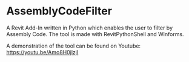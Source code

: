 # AssemblyCodeFilter
A Revit Add-In written in Python which enables the user to filter by Assembly Code.
The tool is made with RevitPythonShell and Winforms.

A demonstration of the tool can be found on Youtube: https://youtu.be/Amo8H0jlzjI
